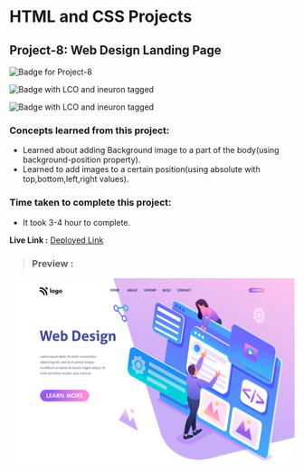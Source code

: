 # HTML and CSS Projects

## **Project-8: Web Design Landing Page**

![Badge for Project-8](https://img.shields.io/badge/HTML%20&%20CSS-Project_8-brightgreen "Web Design Landing Page")

![Badge with LCO and ineuron tagged](https://img.shields.io/badge/Ineuron.ai-LCO-brightgreen)

![Badge with LCO and ineuron tagged](https://img.shields.io/badge/Full%20Stack%20JavaScript%20bootcamp-Hitesh%20Choudhary-brightgreen)

### Concepts learned from this project:
- Learned about adding Background image to a part of the body(using background-position property).
- Learned to add images to a certain position(using absolute with top,bottom,left,right values). 

### Time taken to complete this project:
- It took  3-4 hour to complete.

**Live Link :** [Deployed Link](https://html-css-project-08.vercel.app/)
>### Preview :
![Homepage screenshot](preview.png "Web Design Landing Page")